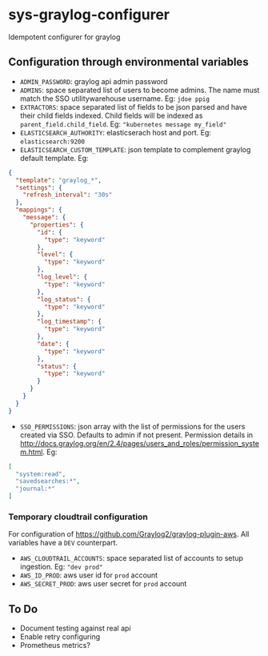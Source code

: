 # sys-graylog-configurer
Idempotent configurer for graylog

## Configuration through environmental variables
* `ADMIN_PASSWORD`: graylog api admin password
* `ADMINS`: space separated list of users to become admins. The name must match the SSO utilitywarehouse username. Eg: `jdoe ppig`
* `EXTRACTORS`: space separated list of fields to be json parsed and have their child fields indexed. Child fields will be indexed as `parent_field.child_field`. Eg: `"kubernetes message my_field"`
* `ELASTICSEARCH_AUTHORITY`: elasticserach host and port. Eg: `elasticsearch:9200`
* `ELASTICSEARCH_CUSTOM_TEMPLATE`: json template to complement graylog default template. Eg:
```json
{
  "template": "graylog_*",
  "settings": {
    "refresh_interval": "30s"
  },
  "mappings": {
    "message": {
      "properties": {
        "id": {
          "type": "keyword"
        },
        "level": {
          "type": "keyword"
        },
        "log_level": {
          "type": "keyword"
        },
        "log_status": {
          "type": "keyword"
        },
        "log_timestamp": {
          "type": "keyword"
        },
        "date": {
          "type": "keyword"
        },
        "status": {
          "type": "keyword"
        }
      }
    }
  }
}
```
* `SSO_PERMISSIONS`: json array with the list of permissions for the users created via SSO. Defaults to admin if not present. Permission details in http://docs.graylog.org/en/2.4/pages/users_and_roles/permission_system.html. Eg:
```json
[
  "system:read",
  "savedsearches:*",
  "journal:*"
]
```

### Temporary cloudtrail configuration
For configuration of https://github.com/Graylog2/graylog-plugin-aws. All variables have a `DEV` counterpart.
* `AWS_CLOUDTRAIL_ACCOUNTS`: space separated list of accounts to setup ingestion. Eg: `"dev prod"`
* `AWS_ID_PROD`: aws user id for `prod` account
* `AWS_SECRET_PROD`: aws user secret for `prod` account

## To Do
* Document testing against real api
* Enable retry configuring
* Prometheus metrics?

